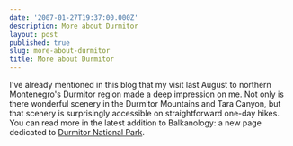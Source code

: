 ```yaml
---
date: '2007-01-27T19:37:00.000Z'
description: More about Durmitor
layout: post
published: true
slug: more-about-durmitor
title: More about Durmitor
---
```


I've already mentioned in this blog that my visit last August to northern Montenegro's Durmitor region made a deep impression on me. Not only is there wonderful scenery in the Durmitor Mountains and Tara Canyon, but that scenery is surprisingly accessible on straightforward one-day hikes. You can read more in the latest addition to Balkanology: a new page dedicated to <a href="http://www.balkanology.com/montenegro/article_durmitor.html">Durmitor National Park</a>.<br /><br /><img alt="" border="0" src="http://www.balkanology.com/montenegro/images/montenegro2006_pict5436_v2.jpg" title="Crno Jezero (Black Lake), Durmitor" /><br /><img alt="" border="0" src="http://www.balkanology.com/montenegro/images/montenegro2006_pict6140.jpg" title="View from Planinica, Durmitor" /><br /><img alt="" border="0" src="http://www.balkanology.com/montenegro/images/montenegro2006_pict5752.jpg" title="Tara Canyon, Montenegro" />